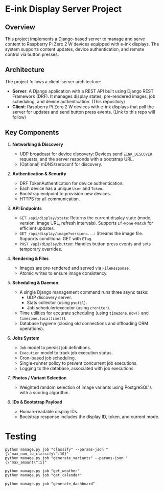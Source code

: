 # E-ink Display Server Project

## Overview


This project implements a Django-based server to manage and serve content to Raspberry Pi Zero 2 W devices equipped with e-ink displays. The system supports content updates, device authentication, and remote control via button presses.


## Architecture


The project follows a client-server architecture:


*   **Server**: A Django application with a REST API built using Django REST Framework (DRF). It manages display states, pre-rendered images, job scheduling, and device authentication. (This repository)
*   **Client**: Raspberry Pi Zero 2 W devices with e-ink displays that poll the server for updates and send button press events. (Link to this repo will follow)


## Key Components


1.  **Networking & Discovery**
    *   UDP broadcast for device discovery: Devices send `EINK_DISCOVER` requests, and the server responds with a bootstrap URL.
    *   (Optional) mDNS/zeroconf for discovery.

2.  **Authentication & Security**
    *   DRF TokenAuthentication for device authentication.
    *   Each device has a unique `User` and `Token`.
    *   Bootstrap endpoint to provision new devices.
    *   HTTPS for all communication.


3.  **API Endpoints**
    *   `GET /api/display/state`: Returns the current display state (mode, version, image URL, refresh intervals). Supports `If-None-Match` for efficient updates.
    *   `GET /api/display/image?version=...`: Streams the image file. Supports conditional GET with `ETag`.
    *   `POST /api/display/button`: Handles button press events and sets temporary overrides.

4.  **Rendering & Files**
    *   Images are pre-rendered and served via `FileResponse`.
    *   Atomic writes to ensure image consistency.

5.  **Scheduling & Daemon**
    *   A single Django management command runs three async tasks:
        *   UDP discovery server.
        *   Stats collector (using `psutil`).
        *   Job scheduler/executor (using `croniter`).
    *   Time utilities for accurate scheduling (using `timezone.now()` and `timezone.localtime()`).
    *   Database hygiene (closing old connections and offloading ORM operations).

6.  **Jobs System**
    *   `Job` model to persist job definitions.
    *   `Execution` model to track job execution status.
    *   Cron-based job scheduling.
    *   Single-runner policy to prevent concurrent job executions.
    *   Logging to the database, associated with job executions.

7.  **Photos / Variant Selection**
    *   Weighted random selection of image variants using PostgreSQL's with a scoring algorithm.

8.  **IDs & Bootstrap Payload**
    *   Human-readable display IDs.
    *   Bootstrap response includes the display ID, token, and current mode.

# Testing

```
python manage.py job "classify" --params-json "{\"max_num_to_classify\":10}"
python manage.py job "generate_variants" --params-json "{\"max_amount\":5}"

python manage.py job "get_weather"
python manage.py job "get_calendar"

python manage.py job "generate_dashboard"
```

